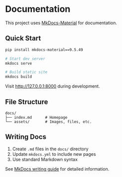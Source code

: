 # Documentation

This project uses [MkDocs-Material](https://squidfunk.github.io/mkdocs-material/) for documentation.

## Quick Start

```bash
pip install mkdocs-material==9.5.49

# Start dev server
mkdocs serve

# Build static site
mkdocs build
```

Visit http://127.0.0.1:8000 during development.

## File Structure

```
docs/
├── index.md      # Homepage
└── assets/       # Images, files, etc.
```

## Writing Docs

1. Create `.md` files in the `docs/` directory
2. Update `mkdocs.yml` to include new pages
3. Use standard Markdown syntax

See [MkDocs writing guide](https://www.mkdocs.org/user-guide/writing-your-docs/) for detailed information.